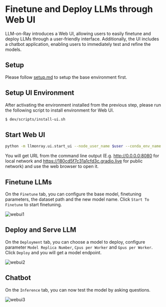 # Finetune and Deploy LLMs through Web UI

LLM-on-Ray introduces a Web UI, allowing users to easily finetune and deploy LLMs through a user-friendly interface. Additionally, the UI includes a chatbot application, enabling users to immediately test and refine the models.

## Setup
Please follow [setup.md](setup.md) to setup the base environment first.

## Setup UI Environment
After activating the environment installed from the previous step, please run the following script to install environment for Web UI.
```bash
$ dev/scripts/install-ui.sh
```

## Start Web UI

```bash
python -m llmonray.ui.start_ui --node_user_name $user --conda_env_name $conda_env --master_ip_port "$node_ip:6379"
```
You will get URL from the command line output (E.g. http://0.0.0.0:8080 for local network and https://180cd5f7c31a1cfd3c.gradio.live for public network) and use the web browser to open it.

## Finetune LLMs
On the `Finetune` tab, you can configure the base model, finetuning parameters, the dataset path and the new model name. Click `Start To Finetune` to start finetuning.

![webui1](https://github.com/intel/llm-on-ray/assets/9278199/895be765-13d3-455e-a00d-c9ba67ac6781)



## Deploy and Serve LLM
On the `Deployment` tab, you can choose a model to deploy, configure parameter `Model Replica Number`, `Cpus per Worker` and `Gpus per Worker`. Click `Deploy` and you will get a model endpoint.

![webui2](https://github.com/intel/llm-on-ray/assets/9278199/2a1fb8f2-a2a8-4868-9d1c-418c5c2a6180)


## Chatbot
On the `Inference` tab, you can now test the model by asking questions.

![webui3](https://github.com/intel/llm-on-ray/assets/9278199/f7b9dc79-92fe-4e75-85fa-2cf7f36bb58d)


